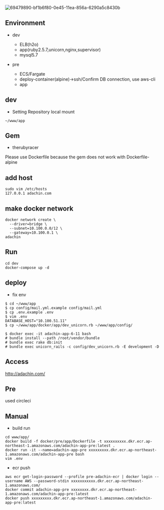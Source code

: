 ![69479890-bf1b6f80-0e45-11ea-856a-6290a5c8430b](https://user-images.githubusercontent.com/5633085/74911372-cbd94080-53ff-11ea-9317-4ec3b3e7453e.jpg)


## Environment

- dev
  - ELB(h2o)
  - app(ruby2.5.7,unicorn,nginx,supervisor)
  - mysql5.7

- pre
  - ECS/Fargate
  - deploy-container(alpine)→ssh/Confirm DB connection, use aws-cli
  - app

## dev
- Setting Repository
local mount

```
~/www/app
```

## Gem

- therubyracer

Please use Dockerfile because the gem does not work with Dockerfile-alpine

## add host

```
sudo vim /etc/hosts
127.0.0.1 adachin.com
```

## make docker network

```
docker network create \
  --driver=bridge \
  --subnet=10.100.0.0/12 \
  --gateway=10.100.0.1 \
adachin
```

## Run

```
cd dev
docker-compose up -d
```

## deploy

- fix env
```
$ cd ~/www/app
$ cp config/mail.yml.example config/mail.yml
$ cp .env.example .env
$ vim .env
DATABASE_HOST="10.100.51.11"
$ cp ~/www/app/docker/app/dev_unicorn.rb ~/www/app/config/
```

```
$ docker exec -it adachin-app-6-11 bash
# bundle install --path /root/vendor/bundle
# bundle exec rake db:init
# bundle exec unicorn_rails -c config/dev_unicorn.rb -E development -D
```

## Access

http://adachin.com/

## Pre

used circleci

## Manual

- build run
```
cd www/app/
docker build -f docker/pre/app/Dockerfile -t xxxxxxxxxx.dkr.ecr.ap-northeast-1.amazonaws.com/adachin-app-pre:latest .
docker run -it --name=adachin-app-pre xxxxxxxxx.dkr.ecr.ap-northeast-1.amazonaws.com/adachin-app-pre bash
vim .env
```

- ecr push
```
aws ecr get-login-password --profile pre-adachin-ecr | docker login --username AWS --password-stdin xxxxxxxxxxx.dkr.ecr.ap-northeast-1.amazonaws.com/
docker commit adachin-app-pre xxxxxxxx.dkr.ecr.ap-northeast-1.amazonaws.com/adachin-app-pre:latest
docker push xxxxxxxxx.dkr.ecr.ap-northeast-1.amazonaws.com/adachin-app-pre:latest
```

